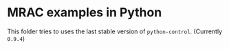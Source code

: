 # MRAC examples in Python

This folder tries to uses the last stable version of `python-control`. (Currently `0.9.4`)